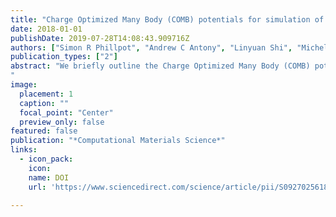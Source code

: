 ```yaml
---
title: "Charge Optimized Many Body (COMB) potentials for simulation of nuclear fuel and clad"
date: 2018-01-01
publishDate: 2019-07-28T14:08:43.909716Z
authors: ["Simon R Phillpot", "Andrew C Antony", "Linyuan Shi", "Michele L Fullarton", "Tao Liang", "Susan B Sinnott", "Yongfeng Zhang", "S Bulent Biner"]
publication_types: ["2"]
abstract: "We briefly outline the Charge Optimized Many Body (COMB) potential formalism, which enables the molecular dynamics simulation of complex materials structures in which multiple types of bonding (metallic, covalent, ionic and secondary bonding) coexist. We illustrate its capabilities to address critical issues in the area of nuclear fuel. In particular, we look at U, UO2 and the process of oxidation of U. Further, we characterize the mechanical behavior of Zr, representing LWR clad, and explore the effects of oxidation and hydridation on the mechanical response and briefly illustrate the capabilities of COMB simulations of corrosion. Finally, we briefly assess the materials fidelity of the COMB approach by examining the COMB description for the Zr-H system.
"
image:
  placement: 1
  caption: ""
  focal_point: "Center"
  preview_only: false
featured: false
publication: "*Computational Materials Science*"
links:
  - icon_pack: 
    icon: 
    name: DOI
    url: 'https://www.sciencedirect.com/science/article/pii/S0927025618301307'

---
```

